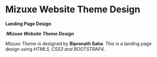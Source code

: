# Mizuxe Website Theme Design

**Landing Page Design**

<feat>:**_Mizuxe Website Theme Design_**

_Mizuxe Theme_ is designed by **Bipronath Saha**. This is a landing page design using _HTML5, CSS3 and BOOTSTRAP4_.



